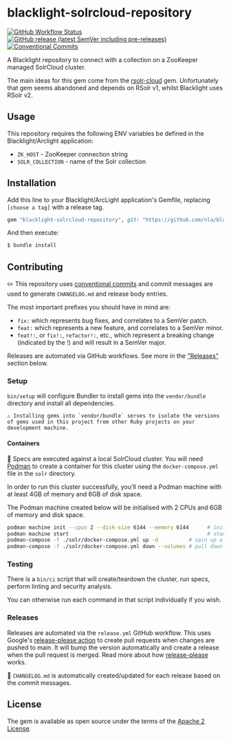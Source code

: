 # blacklight-solrcloud-repository

[![GitHub Workflow Status](https://img.shields.io/github/actions/workflow/status/nla/blacklight-solrcloud-repository/verify.yml?branch=main&logo=github)](https://github.com/nla/blacklight-solrcloud-repository/actions/workflows/verify.yml)
[![GitHub release (latest SemVer including pre-releases)](https://img.shields.io/github/v/release/nla/blacklight-solrcloud-repository?include_prereleases)](https://github.com/nla/blacklight-solrcloud-repository/releases/latest)
[![Conventional Commits](https://img.shields.io/badge/Conventional%20Commits-1.0.0-%23FE5196?logo=conventionalcommits&logoColor=white)](https://conventionalcommits.org)

A Blacklight repository to connect with a collection on a ZooKeeper managed SolrCloud cluster.

The main ideas for this gem come from the [rsolr-cloud](https://github.com/enigmo/rsolr-cloud) gem.
Unfortunately that gem seems abandoned and depends on RSolr v1, whilst Blacklight uses RSolr v2.

## Usage

This repository requires the following ENV variables be defined in the Blacklight/Arclight application:

* `ZK_HOST` - ZooKeeper connection string
* `SOLR_COLLECTION` - name of the Solr collection

## Installation

Add this line to your Blacklight/ArcLight application's Gemfile, replacing `[choose a tag]` with a release tag.

```ruby
gem "blacklight-solrcloud-repository", git: "https://github.com/nla/blacklight-solrcloud-repository", tag: '[choose a tag]'
```

And then execute:

```bash
$ bundle install
```

## Contributing

✏️ This repository uses [conventional commits](https://www.conventionalcommits.org)
and commit messages are used to generate `CHANGELOG.md` and release body entries.

The most important prefixes you should have in mind are:

* `fix:` which represents bug fixes, and correlates to a SemVer patch.
* `feat:` which represents a new feature, and correlates to a SemVer minor.
* `feat!:`, or `fix!:`, `refactor!:`, etc., which represent a breaking change (indicated by the !) and will result in a SemVer major.

Releases are automated via GitHub workflows. See more in the ["Releases"](#releases) section below.

### Setup

`bin/setup` will configure Bundler to install gems into the `vendor/bundle` directory and install all dependencies.

    ⚠️ Installing gems into `vendor/bundle` serves to isolate the versions of gems used in this project from other Ruby projects on your development machine.

#### Containers

🚨 Specs are executed against a local SolrCloud cluster. You will need [Podman](https://podman.io/)
to create a container for this cluster using the `docker-compose.yml` file in the `solr` directory.

In order to run this cluster successfully, you'll need a Podman machine with at least 4GB of memory and 6GB of disk space.

The Podman machine created below will be initialised with 2 CPUs and 6GB of memory and disk space.

```bash
podman machine init --cpus 2 --disk-size 6144 --memory 6144      # initialise a Podman machine
podman machine start                                             # start the Podman machine
podman-compose -f ./solr/docker-compose.yml up -d          # spin up a ZK + SolrCloud cluster
podman-compose -f ./solr/docker-compose.yml down --volumes # pull down the ZK + SolrCloud cluster
```

### Testing

There is a `bin/ci` script that will create/teardown the cluster, run specs, perform linting and security analysis.

You can otherwise run each command in that script individually if you wish.

### Releases

Releases are automated via the `release.yml` GitHub workflow. This uses Google's 
[release-please action](https://github.com/google-github-actions/release-please-action) to create pull
requests when changes are pushed to main. It will bump the version automatically and create a release 
when the pull request is merged. Read more about how 
[release-please](https://github.com/googleapis/release-please) works.

🚨 `CHANGELOG.md` is automatically created/updated for each release based on the commit messages.

## License
The gem is available as open source under the terms of the [Apache 2 License](https://opensource.org/licenses/Apache-2.0).
